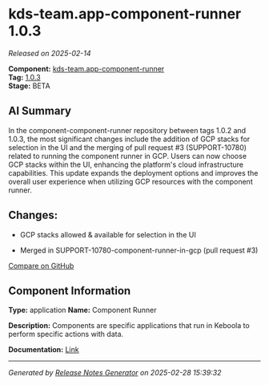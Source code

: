 #  kds-team.app-component-runner 1.0.3

_Released on 2025-02-14_

**Component:** [kds-team.app-component-runner](https://github.com/keboola/component-component-runner)  
**Tag:** [1.0.3](https://github.com/keboola/component-component-runner/releases/tag/1.0.3)  
**Stage:** BETA


## AI Summary
In the component-component-runner repository between tags 1.0.2 and 1.0.3, the most significant changes include the addition of GCP stacks for selection in the UI and the merging of pull request #3 (SUPPORT-10780) related to running the component runner in GCP. Users can now choose GCP stacks within the UI, enhancing the platform's cloud infrastructure capabilities. This update expands the deployment options and improves the overall user experience when utilizing GCP resources with the component runner.



## Changes:



- GCP stacks allowed & available for selection in the UI 




- Merged in SUPPORT-10780-component-runner-in-gcp (pull request #3) 



[Compare on GitHub](https://github.com/keboola/component-component-runner/compare/1.0.2...1.0.3)



## Component Information
**Type:** application
**Name:** Component Runner

**Description:** Components are specific applications that run in Keboola to perform specific actions with data.


**Documentation:** [Link](https://github.com/keboola/component-component-runner/blob/main/README.md)



---
_Generated by [Release Notes Generator](https://github.com/keboola/release-notes-generator)
on 2025-02-28 15:39:32_